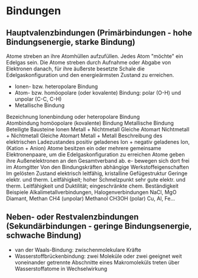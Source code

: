 # Bindungen

## Hauptvalenzbindungen  (Primärbindungen - hohe Bindungsenergie, starke Bindung)
Atome streben an ihre Atomhüllen aufzufüllen. Jedes Atom "möchte" ein Edelgas sein. Die Atome streben durch Aufnahme oder Abgabe von Elektronen danach, für ihre äußerste besetzte Schale die Edelgaskonfiguration und den energieärmsten Zustand zu erreichen.

- Ionen- bzw. heteropolare Bindung 
- Atom- bzw. homöopolare (oder kovalente) Bindung: polar (O-H) und unpolar (C-C, C-H)
- Metallische Bindung


Bezeichnung	
Ionenbindung oder heteropolare Bindung	
Atombindung homöopolare (kovalente) Bindung	
Metallische
Bindung
Beteiligte Bausteine	Ionen
Metall + Nichtmetall	Gleiche Atomart
Nichtmetall + Nichtmetall	Gleiche Atomart
Metall + Metall
Beschreibung des elektrischen Ladezustandes	positiv geladenes Ion + negativ geladenes Ion, (Kation + Anion)	Atome besitzen ein oder mehrere gemeinsame Elektronenpaare, um die Edelgaskonfiguration zu erreichen	Atome geben ihre Außenelektronen an den Gesamtverband ab. e- bewegen sich dort frei im Atomgitter
Von den Bindungskräften abhängige Werkstoffeigenschaften	Im gelösten Zustand elektrisch leitfähig, kristalline Gefügestruktur	Geringe elektr. und therm. Leitfähigkeit; hoher Schmelzpunkt	sehr gute elektr. und therm. Leitfähigkeit und Duktilität; eingeschränkte chem. Beständigkeit
Beispiele	Alkalimetallverbindungen, Halogenverbindungen
NaCl, MgO	Diamant, Methan CH4 (unpolar)
Methanol CH3OH (polar)	Cu, Al, Fe…




## Neben- oder Restvalenzbindungen 	(Sekundärbindungen - geringe Bindungsenergie, schwache Bindung)
- van der Waals-Bindung: zwischenmolekulare Kräfte
- Wasserstoffbrückenbindung: zwei Moleküle oder zwei geeignet weit voneinander getrennte Abschnitte eines Makromoleküls treten über Wasserstoffatome in Wechselwirkung 
